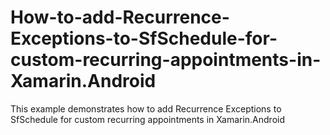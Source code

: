 # How-to-add-Recurrence-Exceptions-to-SfSchedule-for-custom-recurring-appointments-in-Xamarin.Android
This example demonstrates how to add Recurrence Exceptions to SfSchedule for custom recurring appointments in Xamarin.Android
